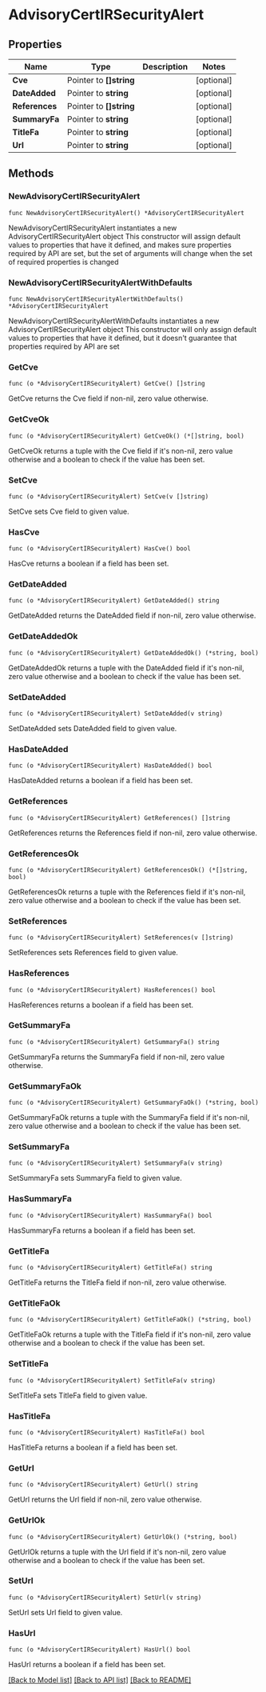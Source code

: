 # AdvisoryCertIRSecurityAlert

## Properties

Name | Type | Description | Notes
------------ | ------------- | ------------- | -------------
**Cve** | Pointer to **[]string** |  | [optional] 
**DateAdded** | Pointer to **string** |  | [optional] 
**References** | Pointer to **[]string** |  | [optional] 
**SummaryFa** | Pointer to **string** |  | [optional] 
**TitleFa** | Pointer to **string** |  | [optional] 
**Url** | Pointer to **string** |  | [optional] 

## Methods

### NewAdvisoryCertIRSecurityAlert

`func NewAdvisoryCertIRSecurityAlert() *AdvisoryCertIRSecurityAlert`

NewAdvisoryCertIRSecurityAlert instantiates a new AdvisoryCertIRSecurityAlert object
This constructor will assign default values to properties that have it defined,
and makes sure properties required by API are set, but the set of arguments
will change when the set of required properties is changed

### NewAdvisoryCertIRSecurityAlertWithDefaults

`func NewAdvisoryCertIRSecurityAlertWithDefaults() *AdvisoryCertIRSecurityAlert`

NewAdvisoryCertIRSecurityAlertWithDefaults instantiates a new AdvisoryCertIRSecurityAlert object
This constructor will only assign default values to properties that have it defined,
but it doesn't guarantee that properties required by API are set

### GetCve

`func (o *AdvisoryCertIRSecurityAlert) GetCve() []string`

GetCve returns the Cve field if non-nil, zero value otherwise.

### GetCveOk

`func (o *AdvisoryCertIRSecurityAlert) GetCveOk() (*[]string, bool)`

GetCveOk returns a tuple with the Cve field if it's non-nil, zero value otherwise
and a boolean to check if the value has been set.

### SetCve

`func (o *AdvisoryCertIRSecurityAlert) SetCve(v []string)`

SetCve sets Cve field to given value.

### HasCve

`func (o *AdvisoryCertIRSecurityAlert) HasCve() bool`

HasCve returns a boolean if a field has been set.

### GetDateAdded

`func (o *AdvisoryCertIRSecurityAlert) GetDateAdded() string`

GetDateAdded returns the DateAdded field if non-nil, zero value otherwise.

### GetDateAddedOk

`func (o *AdvisoryCertIRSecurityAlert) GetDateAddedOk() (*string, bool)`

GetDateAddedOk returns a tuple with the DateAdded field if it's non-nil, zero value otherwise
and a boolean to check if the value has been set.

### SetDateAdded

`func (o *AdvisoryCertIRSecurityAlert) SetDateAdded(v string)`

SetDateAdded sets DateAdded field to given value.

### HasDateAdded

`func (o *AdvisoryCertIRSecurityAlert) HasDateAdded() bool`

HasDateAdded returns a boolean if a field has been set.

### GetReferences

`func (o *AdvisoryCertIRSecurityAlert) GetReferences() []string`

GetReferences returns the References field if non-nil, zero value otherwise.

### GetReferencesOk

`func (o *AdvisoryCertIRSecurityAlert) GetReferencesOk() (*[]string, bool)`

GetReferencesOk returns a tuple with the References field if it's non-nil, zero value otherwise
and a boolean to check if the value has been set.

### SetReferences

`func (o *AdvisoryCertIRSecurityAlert) SetReferences(v []string)`

SetReferences sets References field to given value.

### HasReferences

`func (o *AdvisoryCertIRSecurityAlert) HasReferences() bool`

HasReferences returns a boolean if a field has been set.

### GetSummaryFa

`func (o *AdvisoryCertIRSecurityAlert) GetSummaryFa() string`

GetSummaryFa returns the SummaryFa field if non-nil, zero value otherwise.

### GetSummaryFaOk

`func (o *AdvisoryCertIRSecurityAlert) GetSummaryFaOk() (*string, bool)`

GetSummaryFaOk returns a tuple with the SummaryFa field if it's non-nil, zero value otherwise
and a boolean to check if the value has been set.

### SetSummaryFa

`func (o *AdvisoryCertIRSecurityAlert) SetSummaryFa(v string)`

SetSummaryFa sets SummaryFa field to given value.

### HasSummaryFa

`func (o *AdvisoryCertIRSecurityAlert) HasSummaryFa() bool`

HasSummaryFa returns a boolean if a field has been set.

### GetTitleFa

`func (o *AdvisoryCertIRSecurityAlert) GetTitleFa() string`

GetTitleFa returns the TitleFa field if non-nil, zero value otherwise.

### GetTitleFaOk

`func (o *AdvisoryCertIRSecurityAlert) GetTitleFaOk() (*string, bool)`

GetTitleFaOk returns a tuple with the TitleFa field if it's non-nil, zero value otherwise
and a boolean to check if the value has been set.

### SetTitleFa

`func (o *AdvisoryCertIRSecurityAlert) SetTitleFa(v string)`

SetTitleFa sets TitleFa field to given value.

### HasTitleFa

`func (o *AdvisoryCertIRSecurityAlert) HasTitleFa() bool`

HasTitleFa returns a boolean if a field has been set.

### GetUrl

`func (o *AdvisoryCertIRSecurityAlert) GetUrl() string`

GetUrl returns the Url field if non-nil, zero value otherwise.

### GetUrlOk

`func (o *AdvisoryCertIRSecurityAlert) GetUrlOk() (*string, bool)`

GetUrlOk returns a tuple with the Url field if it's non-nil, zero value otherwise
and a boolean to check if the value has been set.

### SetUrl

`func (o *AdvisoryCertIRSecurityAlert) SetUrl(v string)`

SetUrl sets Url field to given value.

### HasUrl

`func (o *AdvisoryCertIRSecurityAlert) HasUrl() bool`

HasUrl returns a boolean if a field has been set.


[[Back to Model list]](../README.md#documentation-for-models) [[Back to API list]](../README.md#documentation-for-api-endpoints) [[Back to README]](../README.md)


